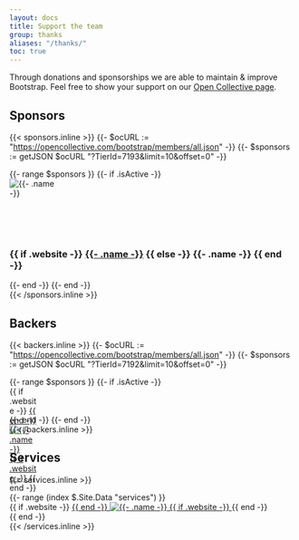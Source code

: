 ```yaml
---
layout: docs
title: Support the team
group: thanks
aliases: "/thanks/"
toc: true
---
```


Through donations and sponsorships  we are able to maintain & improve Bootstrap. Feel free to show your support on our [Open Collective page](https://opencollective.com/bootstrap).

## Sponsors

{{< sponsors.inline >}}
{{- $ocURL := "https://opencollective.com/bootstrap/members/all.json" -}}
{{- $sponsors := getJSON $ocURL "?TierId=7193&limit=10&offset=0" -}}
<div class="d-flex flex-wrap mx-n2 text-center font-weight-bold">
  {{- range $sponsors }}
    {{- if .isActive -}}
      <div class="m-2 position-relative">
        <div style="width:100px; height: 100px;" class="img-thumbnail d-flex align-items-center justify-content-center overflow-hidden">
          <div class="w-100">
            <img src="{{- .image -}}" alt="{{- .name -}}" class="mh-100 mw-100">
          </div>
        </div>
        <h3 class="h6 pt-2">
            {{ if .website -}}
              <a href="{{- .website -}}" class="stretched-link text-reset">{{- .name -}}</a>
            {{ else -}}
              {{- .name -}}
            {{ end -}}
        </h3>
      </div>
    {{- end -}}
  {{- end -}}
</div>
{{< /sponsors.inline >}}

## Backers

{{< backers.inline >}}
{{- $ocURL := "https://opencollective.com/bootstrap/members/all.json" -}}
{{- $sponsors := getJSON $ocURL "?TierId=7192&limit=10&offset=0" -}}
<div class="d-flex flex-wrap mx-n1 text-center font-weight-bold">
  {{- range $sponsors }}
    {{- if .isActive -}}
      <div class="m-1 position-relative">
        <div style="width:50px; height: 50px;" class="img-thumbnail d-flex align-items-center justify-content-center overflow-hidden">
          {{ if .website -}}
            <a href="{{- .website -}}" class="stretched-link text-reset" title="{{- .name -}}">
          {{ end -}}
          <img src="{{- .image -}}" alt="{{- .name -}}" class="mh-100 mw-100">
          {{ if .website -}}
            </a>
          {{ end -}}
        </div>
      </div>
    {{- end -}}
  {{- end -}}
</div>
{{< /backers.inline >}}

## Services

{{< services.inline >}}
<div class="d-flex mx-n3 flex-wrap">
  {{- range (index $.Site.Data "services") }}
    <div class="m-3 position-relative">
      {{ if .website -}}
        <a href="{{- .website -}}" class="stretched-link text-reset" title="{{- .name -}}">
      {{ end -}}
      <img src="../assets/img/services/{{- .image -}}" alt="{{- .name -}}" class="mh-100 mw-100">
      {{ if .website -}}
        </a>
      {{ end -}}
    </div>
  {{ end -}}
</div>
{{< /services.inline >}}


